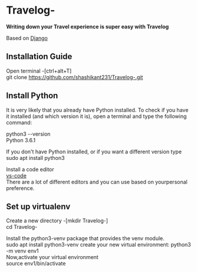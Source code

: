 # Travelog- 
**Writing down your Travel experience is super easy with Travelog**


Based on
[Django](https://docs.djangoproject.com/en/3.1/)

## Installation Guide

Open terminal -[ctrl+alt+T]  <br />
git clone https://github.com/shashikant231/Travelog-.git

## Install Python
It is very likely that you already have Python installed. To check if you have it installed (and which version it is), open a terminal and type the following command:

python3 --version\
Python 3.6.1

 If you don't have Python installed, or if you want a different version type\
 sudo apt install python3
 
 Install a code editor\
 [vs-code](https://code.visualstudio.com/) \
 There are a lot of different editors and you can use based on yourpersonal preference. 
 
 ## Set up virtualenv
 Create a new directory -[mkdir Travelog-]\
 cd Travelog-
 
 Install the python3-venv package that provides the venv module.\
 sudo apt install python3-venv
 create your new virtual environment:
 python3 -m venv env1\
 Now,activate your virtual environment\
 source env1/bin/activate


 


